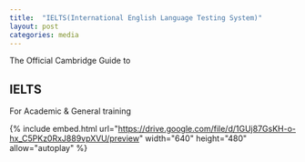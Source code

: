 ```yaml
---
title:  "IELTS(International English Language Testing System)"
layout: post
categories: media
---
```

The Official Cambridge Guide to
## IELTS
For Academic & General training
       
{% include embed.html url="https://drive.google.com/file/d/1GUj87GsKH-o-hx_C5PKz0RxJ889vpXVU/preview" width="640" height="480" allow="autoplay" %}

